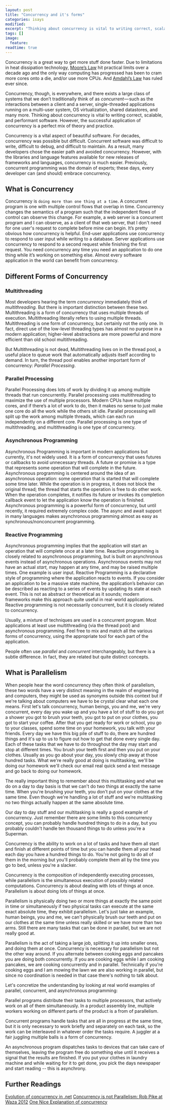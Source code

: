 ```yaml
---
layout: post
title: "Concurrency and it's forms"
categories: isays
modified:
excerpt: "Thinking about concurrency is vital to writing correct, scalable, and performant software. However, the successful application of concurrency is a perfect mix of theory and practice. Concurrency is a great way to get more stuff done faster. Due to limitations in heat dissipation technology, [Moore’s Law](https://en.wikipedia.org/wiki/Moore%27s_law) hit practical limits over a decade ago and the only way computing has progressed has been to cram more cores onto a die, and/or use more CPUs. And [Amdahl’s Law](http://en.wikipedia.org/wiki/Amdahl's_law) has ruled ever since"
tags: []
image:
  feature:
readtime: true
---
```


Concurrency is a great way to get more stuff done faster. Due to limitations in heat dissipation technology, [Moore’s Law](https://en.wikipedia.org/wiki/Moore%27s_law) hit practical limits over a decade ago and the only way computing has progressed has been to cram more cores onto a die, and/or use more CPUs. And [Amdahl’s Law](http://en.wikipedia.org/wiki/Amdahl's_law) has ruled ever since.

Concurrency, though, is everywhere, and there exists a large class of systems that we don’t traditionally think of as *concurrent* — such as the interactions between a client and a server, single-threaded applications running on a multi-user system, OS virtualization, shared datastores, and many more. Thinking about concurrency is vital to writing correct, scalable, and performant software. However, the successful application of concurrency is a perfect mix of theory and practice.

Concurrency is a vital aspect of beautiful software. For decades, concurrency was possible but difficult. Concurrent software was difficult to write, difficult to debug, and difficult to maintain. As a result, many developers chose the easier path and avoided concurrency. However, with the libraries and language features available for new releases of frameworks and languages, concurrency is much easier. Previously, concurrent programming was the domain of experts; these days, every developer can (and should) embrace concurrency.

## What is Concurrency

Concurrency is `doing more than one thing at a time`. A concurrent program is one with multiple control flows that overlap in time. Concurrency changes the semantics of a program such that the independent flows of control can observe this change. For example, a web server is a concurrent program and I can observe, as a client of that web server, that I don't need for one user's request to complete before mine can begin. It’s pretty obvious how concurrency is helpful. End-user applications use concurrency to respond to user input while writing to a database. Server applications use concurrency to respond to a second request while finishing the first request. You need concurrency any time you need an application to do one thing while it’s working on something else. Almost every software application in the world can benefit from concurrency.


## Different Forms of Concurrency

### Multithreading
Most developers hearing the term *concurrency* immediately think of *multithreading.* But there is important distinction between these two. Multithreading is a form of concurrency that uses multiple threads of execution. Multithreading literally refers to using multiple threads. Multithreading is one form of concurrency, but certainly not the only one. In fact, direct use of the low-level threading types has almost no purpose in a modern application; higher-level abstractions are more powerful and more efficient than old school multithreading.  

But Multithreading is not dead, Multithreading lives on in the thread pool, a useful place to queue work that automatically adjusts itself according to demand. In turn, the thread pool enables another important form of concurrency: *Parallel Processing*.

### Parallel Processing
Parallel Processing does lots of work by dividing it up among multiple threads that run concurrently. Parallel processing uses multithreading to maximize the use of multiple processors. Modern CPUs have multiple cores, and if there’s a lot of work to do, then it makes no sense to just make one core do all the work while the others sit idle. Parallel processing will split up the work among multiple threads, which can each run independently on a different core. Parallel processing is one type of multithreading, and multithreading is one type of concurrency.

### Asynchronous Programming
Asynchronous Programming is important in modern applications but currently, it's not widely used. It is a form of concurrency that uses futures or callbacks to avoid unnecessary threads. A future or promise is a type that represents some operation that will complete in the future. Asynchronous programming is centered around the idea of an asynchronous operation: some operation that is started that will complete some time later. While the operation is in progress, it does not block the original thread; the thread that starts the operation is free to do other work. When the operation completes, it notifies its future or invokes its completion callback event to let the application know the operation is finished. Asynchronous programming is a powerful form of concurrency, but until recently, it required extremely complex code. The async and await support in many languages makes asynchronous programming almost as easy as synchronous/nonconcurrent programming.

### Reactive Programming
Asynchronous programming implies that the application will start an operation that will complete once at a later time. Reactive programming is closely related to asynchronous programming, but is built on asynchronous events instead of asynchronous operations. Asynchronous events may not have an actual *start,* may happen at any time, and may be raised multiple times. One example is user input. Reactive Programming is a declarative style of programming where the application reacts to events. If you consider an application to be a massive state machine, the application’s behavior can be described as reacting to a series of events by updating its state at each event. This is not as abstract or theoretical as it sounds; modern frameworks make this approach quite useful in real-world applications. Reactive programming is not necessarily concurrent, but it is closely related to concurrency.

Usually, a mixture of techniques are used in a concurrent program. Most applications at least use multithreading (via the thread pool) and asynchronous programming. Feel free to mix and match all the various forms of concurrency, using the appropriate tool for each part of the application.

People often use *parallel* and *concurrent* interchangeably, but there is a subtle difference. In fact, they are related but quite distinct concepts.

##  What is Parallelism

When people hear the word concurrency they often think of parallelism, these two words have a very distinct meaning in the realm of engineering and computers, they might be used as synonyms outside this context but if we're talking about computers we have to be crystal clear what each one means. First let's talk concurrency, human beings, you and me, we're very concurrent, every day you wake up and you have a lot of stuff to do you got a shower you got to brush your teeth, you got to put on your clothes, you got to start your coffee. After that you get ready for work or school, you go to your classes, spend some time on your homework, you talk with your friends. Every day we have this big pile of stuff to do, there are hundred things and it's up to us to figure out how to get that done every single day. Each of these tasks that we have to do throughout the day may start and stop at different times. You brush your teeth first and then you put on your clothes. Usually as you go about your day, you slowly chip away at those hundred tasks. What we're really good at doing is multitasking, we'll be doing our homework we'll check our email real quick send a text message and go back to doing our homework.

The really important thing to remember about this multitasking and what we do on a day to day basis is that we can't do two things at exactly the same time. When you're brushing your teeth, you don't put on your clothes at the same time. Even though we're handling a lot of stuff and we're multitasking no two things actually happen at the same absolute time.

Our day to day stuff and our multitasking is really a good example of concurrency. Just remember there are some limits to this concurrency concept, you can probably handle hundred things to do in a day, but you probably couldn't handle ten thousand things to do unless you're a Superman.

Concurrency is the ability to work on a lot of tasks and have them all start and finish at different points of time but you can handle them all your head each day you have a hundred things to do. You're not going to do all of them in the morning but you'll probably complete them all by the time you go to bed, unless you're a slacker.

Concurrency is the composition of independently executing processes, while parallelism is the simultaneous execution of possibly related computations. Concurrency is about dealing with lots of things at once. Parallelism is about doing lots of things at once.

Parallelism is physically doing two or more things at exactly the same point in time or simultaneously if two physical tasks can execute at the same exact absolute time, they exhibit parallelism. Let's just take an example, human beings, you and me, we can't physically brush our teeth and put on our clothes at the same time unless really skilled or we have more than two arms. Still there are many tasks that can be done in parallel, but we are not really good at.

Parallelism is the act of taking a large job, splitting it up into smaller ones, and doing them at once. Concurrency is necessary for parallelism but not the other way around. If you alternate between cooking eggs and pancakes you are doing both concurrently. If you are cooking eggs while I am cooking pancakes, we are cooking concurrently and in parallel. Technically if you're cooking eggs and I am mowing the lawn we are also working in parallel, but since no coordination is needed in that case there's nothing to talk about.

Let's concretize the understanding by looking at real world examples of parallel, concurrent, and asynchronous programming:

Parallel programs distribute their tasks to multiple processors, that actively work on all of them simultaneously. In a product assembly line, multiple workers working on different parts of the product is a from of parallelism.  

Concurrent programs handle tasks that are all in progress at the same time, but it is only necessary to work briefly and separately on each task, so the work can be interleaved in whatever order the tasks require. A juggler at a fair juggling multiple balls is a form of concurrency.

An asynchronous program dispatches tasks to devices that can take care of themselves, leaving the program free do something else until it receives a signal that the results are finished. If you put your clothes in laundry machine and while waiting for it to get done, you pick the days newspaper and start reading -- this is asynchrony.


## Further Readings
[Evolution of concurrency in .net](http://joeduffyblog.com/2016/11/30/15-years-of-concurrency/)
[Concurrency is not Parallelism: Rob Pike at Waza 2012](https://player.vimeo.com/video/49718712)
[One Nice Explanation of concurrency](https://armstrongonsoftware.blogspot.in/2006/08/concurrency-is-easy.html)
